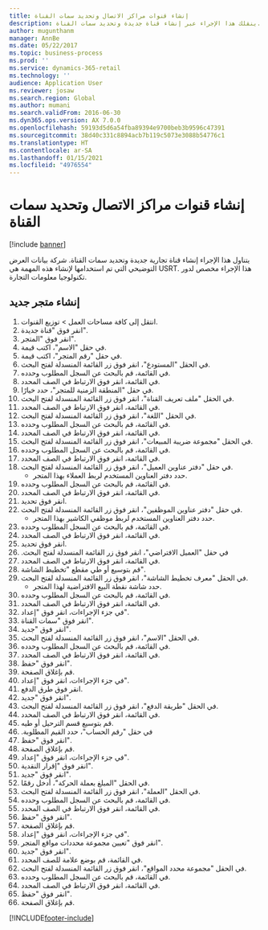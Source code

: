 ```yaml
---
title: إنشاء قنوات مراكز الاتصال وتحديد سمات القناة
description: ينقلك هذا الإجراء عبر إنشاء قناة جديدة وتحديد سمات القناة.
author: mugunthanm
manager: AnnBe
ms.date: 05/22/2017
ms.topic: business-process
ms.prod: ''
ms.service: dynamics-365-retail
ms.technology: ''
audience: Application User
ms.reviewer: josaw
ms.search.region: Global
ms.author: mumani
ms.search.validFrom: 2016-06-30
ms.dyn365.ops.version: AX 7.0.0
ms.openlocfilehash: 59193d5d6a54fba89394e9700beb3b9596c47391
ms.sourcegitcommit: 38d40c331c8894acb7b119c5073e3088b54776c1
ms.translationtype: HT
ms.contentlocale: ar-SA
ms.lasthandoff: 01/15/2021
ms.locfileid: "4976554"
---
```

# <a name="create-call-center-channels-and-define-channel-attributes"></a>إنشاء قنوات مراكز الاتصال وتحديد سمات القناة

[!include [banner](../includes/banner.md)]

يتناول هذا الإجراء إنشاء قناة تجارية جديدة وتحديد سمات القناة. شركة بيانات العرض التوضيحي التي تم استخدامها لإنشاء هذه المهمة هي USRT.‬ هذا الإجراء مخصص لدور تكنولوجيا معلومات التجارة.


## <a name="create-new-store"></a>إنشاء متجر جديد
1. انتقل إلى كافة مساحات العمل > توزيع القنوات.
2. انقر فوق "قناة جديدة".
3. انقر فوق "المتجر".
4. في حقل "الاسم"، اكتب قيمة.
5. في حقل "رقم المتجر"، اكتب قيمة.
6. في الحقل "المستودع"، انقر فوق زر القائمة المنسدلة لفتح البحث.
7. في القائمة، قم بالبحث عن السجل المطلوب وحدده.
8. في القائمة، انقر فوق الارتباط في الصف المحدد.
9. في حقل "‏‫المنطقة الزمنية للمتجر‬"، حدد خيارًا.
10. في الحقل "ملف تعريف القناة‬"، انقر فوق زر القائمة المنسدلة لفتح البحث.
11. في القائمة، انقر فوق الارتباط في الصف المحدد.
12. في الحقل "اللغة"، انقر فوق زر القائمة المنسدلة لفتح البحث.
13. في القائمة، قم بالبحث عن السجل المطلوب وحدده.
14. في القائمة، انقر فوق الارتباط في الصف المحدد.
15. في الحقل "مجموعة ضريبة المبيعات"، انقر فوق زر القائمة المنسدلة لفتح البحث.
16. في القائمة، قم بالبحث عن السجل المطلوب وحدده.
17. في القائمة، انقر فوق الارتباط في الصف المحدد.
18. في حقل "دفتر عناوين العميل"، انقر فوق زر القائمة المنسدلة لفتح البحث.
    * حدد دفتر العناوين المستخدم لربط العملاء بهذا المتجر.  
19. في القائمة، قم بالبحث عن السجل المطلوب وحدده.
20. في القائمة، انقر فوق الارتباط في الصف المحدد.
21. انقر فوق تحديد.
22. في حقل "دفتر عناوين الموظفين"، انقر فوق زر القائمة المنسدلة لفتح البحث.
    * حدد دفتر العناوين المستخدم لربط موظفي الكاشير بهذا المتجر.  
23. في القائمة، قم بالبحث عن السجل المطلوب وحدده.
24. في القائمة، انقر فوق الارتباط في الصف المحدد.
25. انقر فوق تحديد.
26. في حقل "‏‫العميل الافتراضي"، انقر فوق زر القائمة المنسدلة لفتح البحث.
27. في القائمة، انقر فوق الارتباط في الصف المحدد.
28. قم بتوسيع أو طي مقطع "تخطيط الشاشة".
29. في الحقل "معرف تخطيط الشاشة"، انقر فوق زر القائمة المنسدلة لفتح البحث.
    * حدد شاشة نقطة البيع الافتراضية لهذا المتجر.  
30. في القائمة، قم بالبحث عن السجل المطلوب وحدده.
31. في القائمة، انقر فوق الارتباط في الصف المحدد.
32. في جزء الإجراءات، انقر فوق "إعداد".
33. انقر فوق "سمات القناة".
34. انقر فوق "جديد".
35. في الحقل "الاسم"، انقر فوق زر القائمة المنسدلة لفتح البحث.
36. في القائمة، قم بالبحث عن السجل المطلوب وحدده.
37. في القائمة، انقر فوق الارتباط في الصف المحدد.
38. انقر فوق "حفظ".
39. قم بإغلاق الصفحة.
40. في جزء الإجراءات، انقر فوق "إعداد".
41. انقر فوق طرق الدفع.
42. انقر فوق "جديد".
43. في الحقل "طريقة الدفع‬"، انقر فوق زر القائمة المنسدلة لفتح البحث.
44. في القائمة، انقر فوق الارتباط في الصف المحدد.
45. قم بتوسيع قسم الترحيل أو طيه.
46. في حقل "‏‫رقم الحساب"، حدد القيم المطلوبة.
47. انقر فوق "حفظ".
48. قم بإغلاق الصفحة.
49. في جزء الإجراءات، انقر فوق "إعداد".
50. انقر فوق "إقرار النقدية".
51. انقر فوق "جديد".
52. في الحقل "المبلغ بعملة الحركة‬"، أدخل رقمًا.
53. في الحقل "العملة"، انقر فوق زر القائمة المنسدلة لفتح البحث.
54. في القائمة، قم بالبحث عن السجل المطلوب وحدده.
55. في القائمة، انقر فوق الارتباط في الصف المحدد.
56. انقر فوق "حفظ".
57. قم بإغلاق الصفحة.
58. في جزء الإجراءات، انقر فوق "إعداد".
59. انقر فوق "تعيين مجموعة محددات مواقع المتجر‬".
60. انقر فوق "جديد".
61. في القائمة، قم بوضع علامة للصف المحدد.
62. في الحقل "مجموعة محدد المواقع‬"، انقر فوق زر القائمة المنسدلة لفتح البحث.
63. في القائمة، قم بالبحث عن السجل المطلوب وحدده.
64. في القائمة، انقر فوق الارتباط في الصف المحدد.
65. انقر فوق "حفظ".
66. قم بإغلاق الصفحة.



[!INCLUDE[footer-include](../../includes/footer-banner.md)]